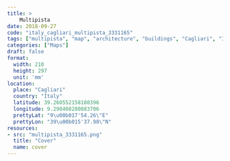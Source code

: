 ```yaml
---
title: > 
    Multipista
date: 2018-09-27
code: "italy_cagliari_multipista_3331165"
tags: ["multipista", "map", "architecture", "buildings", "Cagliari", "Italy"]
categories: ["Maps"]
draft: false
format:
  width: 210
  height: 297
  unit: 'mm'
location:
  place: "Cagliari"
  country: "Italy"
  latitude: 39.260552158108396
  longitude: 9.298408280883706
  prettyLat: "9\u00b017'54.26\"E"
  prettyLon: "39\u00b015'37.98\"N"
resources:
- src: "multipista_3331165.png"
  title: "Cover"
  name: cover
---
```


